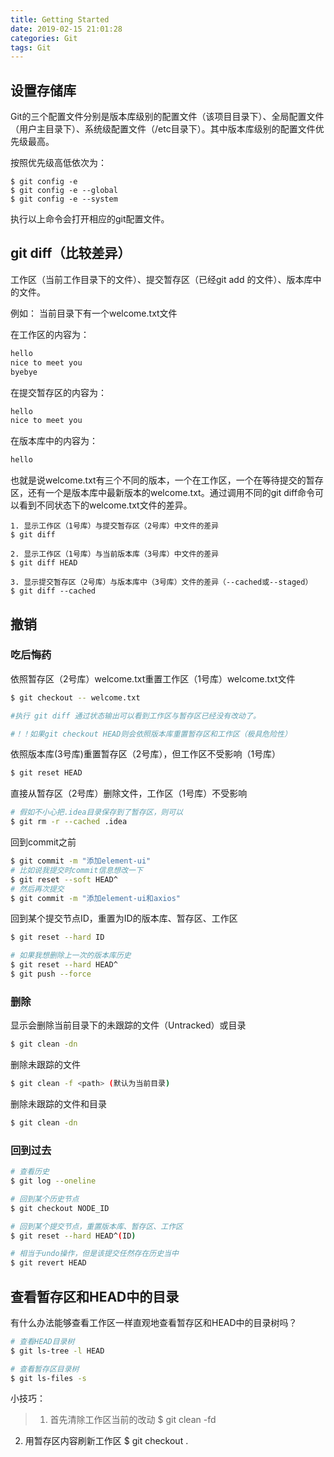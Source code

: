 ```yaml
---
title: Getting Started
date: 2019-02-15 21:01:28
categories: Git
tags: Git
---
```


## 设置存储库
Git的三个配置文件分别是版本库级别的配置文件（该项目目录下）、全局配置文件（用户主目录下）、系统级配置文件（/etc目录下）。其中版本库级别的配置文件优先级最高。

按照优先级高低依次为：

```git
$ git config -e 
$ git config -e --global
$ git config -e --system  
```
执行以上命令会打开相应的git配置文件。

## git diff（比较差异） 
工作区（当前工作目录下的文件）、提交暂存区（已经git add 的文件）、版本库中的文件。

例如：
当前目录下有一个welcome.txt文件
 
在工作区的内容为：

```txt 
hello
nice to meet you
byebye
```

在提交暂存区的内容为：

```txt
hello
nice to meet you
```

在版本库中的内容为：

```txt
hello
```

也就是说welcome.txt有三个不同的版本，一个在工作区，一个在等待提交的暂存区，还有一个是版本库中最新版本的welcome.txt。通过调用不同的git diff命令可以看到不同状态下的welcome.txt文件的差异。

```git
1. 显示工作区（1号库）与提交暂存区（2号库）中文件的差异
$ git diff 

2. 显示工作区（1号库）与当前版本库（3号库）中文件的差异
$ git diff HEAD

3. 显示提交暂存区（2号库）与版本库中（3号库）文件的差异（--cached或--staged）
$ git diff --cached
```

## 撤销
### 吃后悔药
依照暂存区（2号库）welcome.txt重置工作区（1号库）welcome.txt文件

```bash
$ git checkout -- welcome.txt

#执行 git diff 通过状态输出可以看到工作区与暂存区已经没有改动了。

#！！如果git checkout HEAD则会依照版本库重置暂存区和工作区（极具危险性）
```

依照版本库(3号库)重置暂存区（2号库），但工作区不受影响（1号库）

```bash
$ git reset HEAD
```

直接从暂存区（2号库）删除文件，工作区（1号库）不受影响

```bash
# 假如不小心把.idea目录保存到了暂存区，则可以
$ git rm -r --cached .idea
```

回到commit之前

``` bash
$ git commit -m "添加element-ui"
# 比如说我提交时commit信息想改一下
$ git reset --soft HEAD^
# 然后再次提交
$ git commit -m "添加element-ui和axios"
```

回到某个提交节点ID，重置为ID的版本库、暂存区、工作区

```bash
$ git reset --hard ID

# 如果我想删除上一次的版本库历史
$ git reset --hard HEAD^
$ git push --force
```


### 删除
显示会删除当前目录下的未跟踪的文件（Untracked）或目录

``` bash
$ git clean -dn
```

删除未跟踪的文件

```bash
$ git clean -f <path> (默认为当前目录)
```

删除未跟踪的文件和目录

```bash
$ git clean -dn
```


### 回到过去
``` bash
# 查看历史
$ git log --oneline

# 回到某个历史节点
$ git checkout NODE_ID

# 回到某个提交节点，重置版本库、暂存区、工作区
$ git reset --hard HEAD^(ID)

# 相当于undo操作，但是该提交任然存在历史当中
$ git revert HEAD
```

## 查看暂存区和HEAD中的目录
有什么办法能够查看工作区一样直观地查看暂存区和HEAD中的目录树吗？

``` bash
# 查看HEAD目录树
$ git ls-tree -l HEAD

# 查看暂存区目录树
$ git ls-files -s
```

小技巧：

>1. 首先清除工作区当前的改动
$ git clean -fd
2. 用暂存区内容刷新工作区
$ git checkout .





